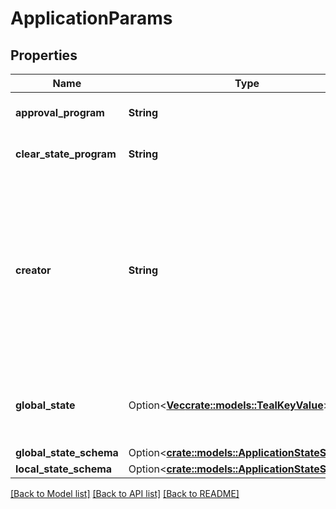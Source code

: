 # ApplicationParams

## Properties

Name | Type | Description | Notes
------------ | ------------- | ------------- | -------------
**approval_program** | **String** | \\[approv\\] approval program. | 
**clear_state_program** | **String** | \\[clearp\\] approval program. | 
**creator** | **String** | The address that created this application. This is the address where the parameters and global state for this application can be found. | 
**global_state** | Option<[**Vec<crate::models::TealKeyValue>**](TealKeyValue.md)> | Represents a key-value store for use in an application. | [optional]
**global_state_schema** | Option<[**crate::models::ApplicationStateSchema**](ApplicationStateSchema.md)> |  | [optional]
**local_state_schema** | Option<[**crate::models::ApplicationStateSchema**](ApplicationStateSchema.md)> |  | [optional]

[[Back to Model list]](../README.md#documentation-for-models) [[Back to API list]](../README.md#documentation-for-api-endpoints) [[Back to README]](../README.md)


